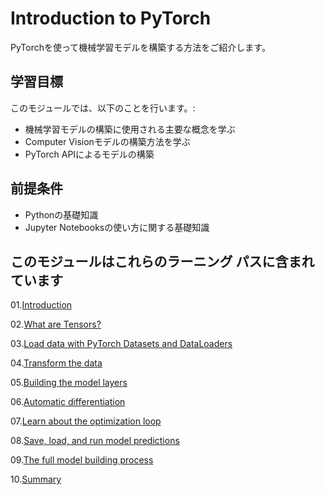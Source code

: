 # Introduction to PyTorch

PyTorchを使って機械学習モデルを構築する方法をご紹介します。

## 学習目標

このモジュールでは、以下のことを行います。:

* 機械学習モデルの構築に使用される主要な概念を学ぶ
* Computer Visionモデルの構築方法を学ぶ
* PyTorch APIによるモデルの構築

## 前提条件

* Pythonの基礎知識
* Jupyter Notebooksの使い方に関する基礎知識

## このモジュールはこれらのラーニング パスに含まれています

01.[Introduction](01.Introduction.md)

02.[What are Tensors?](02.What-are-Tensors.ipynb)

03.[Load data with PyTorch Datasets and DataLoaders]()

04.[Transform the data]()

05.[Building the model layers]()

06.[Automatic differentiation]()

07.[Learn about the optimization loop]()

08.[Save, load, and run model predictions]()

09.[The full model building process]()

10.[Summary]()
